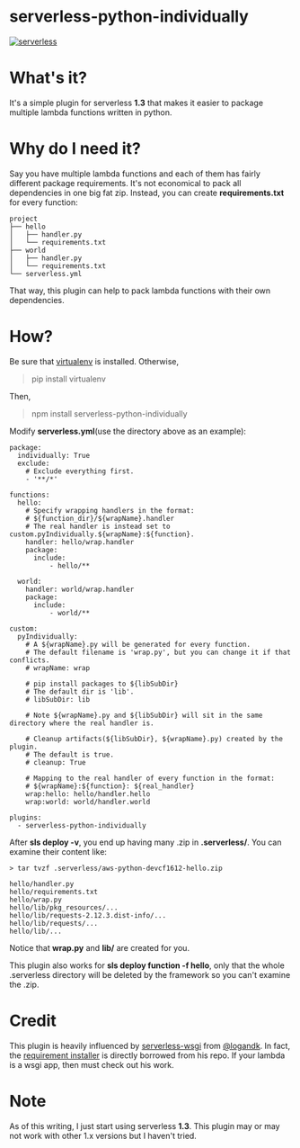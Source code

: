 # serverless-python-individually

[![serverless](http://public.serverless.com/badges/v3.svg)](http://www.serverless.com)

# What's it?

It's a simple plugin for serverless **1.3** that makes it easier to package multiple lambda functions written in python.


# Why do I need it?

Say you have multiple lambda functions and each of them has fairly different package requirements.
It's not economical to pack all dependencies in one big fat zip. Instead, you
can create **requirements.txt** for every function:

```
project
├── hello
│   ├── handler.py
│   └── requirements.txt
├── world
│   ├── handler.py
│   └── requirements.txt
└── serverless.yml
```

That way, this plugin can help to pack lambda functions with their own dependencies.

# How?

Be sure that [virtualenv](https://pypi.python.org/pypi/virtualenv/) is installed. Otherwise,
> pip install virtualenv

Then,
> npm install serverless-python-individually

Modify **serverless.yml**(use the directory above as an example):
```
package:
  individually: True
  exclude:
    # Exclude everything first.
    - '**/*'

functions:
  hello:
    # Specify wrapping handlers in the format:
    # ${function_dir}/${wrapName}.handler
    # The real handler is instead set to custom.pyIndividually.${wrapName}:${function}.
    handler: hello/wrap.handler
    package:
      include:
          - hello/**

  world:
    handler: world/wrap.handler
    package:
      include:
          - world/**

custom:
  pyIndividually:
    # A ${wrapName}.py will be generated for every function.
    # The default filename is 'wrap.py', but you can change it if that conflicts.
    # wrapName: wrap

    # pip install packages to ${libSubDir} 
    # The default dir is 'lib'.
    # libSubDir: lib

    # Note ${wrapName}.py and ${libSubDir} will sit in the same directory where the real handler is.

    # Cleanup artifacts(${libSubDir}, ${wrapName}.py) created by the plugin.
    # The default is true.
    # cleanup: True

    # Mapping to the real handler of every function in the format:
    # ${wrapName}:${function}: ${real_handler}
    wrap:hello: hello/handler.hello
    wrap:world: world/handler.world

plugins:
  - serverless-python-individually

```

After **sls deploy -v**, you end up having many .zip in **.serverless/**.
You can examine their content like:

```
> tar tvzf .serverless/aws-python-devcf1612-hello.zip

hello/handler.py
hello/requirements.txt
hello/wrap.py
hello/lib/pkg_resources/...
hello/lib/requests-2.12.3.dist-info/...
hello/lib/requests/...
hello/lib/...

```

Notice that **wrap.py** and **lib/** are created for you.

This plugin also works for **sls deploy function -f hello**, only that the
whole .serverless directory will be deleted by the framework so you can't examine the .zip.

# Credit
This plugin is heavily influenced by [serverless-wsgi](https://github.com/logandk/serverless-wsgi) from [@logandk](https://github.com/logandk).
In fact, the [requirement installer](https://github.com/cfchou/serverless-python-individually/blob/master/requirements.py) is directly borrowed from his repo.
If your lambda is a wsgi app, then must check out his work.


# Note
As of this writing, I just start using serverless **1.3**. This plugin may or may
not work with other 1.x versions but I haven't tried. 







